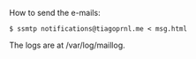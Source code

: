 How to send the e-mails: 

	$ ssmtp notifications@tiagoprnl.me < msg.html

The logs are at /var/log/maillog.

